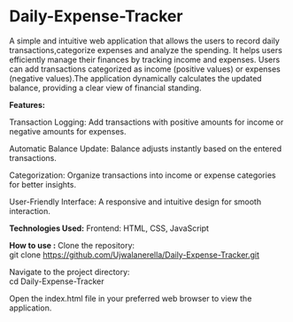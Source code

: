 # Daily-Expense-Tracker
A simple and intuitive web application that allows the users to record daily transactions,categorize expenses and analyze the spending.
It helps users efficiently manage their finances by tracking income and expenses. Users can add transactions categorized as income (positive values) or expenses (negative values).The application dynamically calculates the updated balance, providing a clear view of financial standing.  

**Features:**  

Transaction Logging: Add transactions with positive amounts for income or negative amounts for expenses.  

Automatic Balance Update: Balance adjusts instantly based on the entered transactions.  

Categorization: Organize transactions into income or expense categories for better insights.  

User-Friendly Interface: A responsive and intuitive design for smooth interaction.  

**Technologies Used:**
Frontend: HTML, CSS, JavaScript  

**How to use :**
Clone the repository:  
git clone https://github.com/Ujwalanerella/Daily-Expense-Tracker.git  

Navigate to the project directory:   
cd Daily-Expense-Tracker  

Open the index.html file in your preferred web browser to view the application.  
